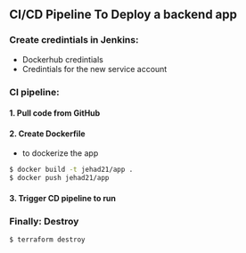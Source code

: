 ## CI/CD Pipeline To Deploy a backend app

### Create credintials in Jenkins:
 - Dockerhub credintials
 - Credintials for the new service account 

### CI pipeline:
#### 1. Pull code from GitHub

#### 2. Create Dockerfile
- to dockerize the app
```bash
$ docker build -t jehad21/app .
$ docker push jehad21/app
```
#### 3. Trigger CD pipeline to run

### Finally: Destroy
```bash
$ terraform destroy
```